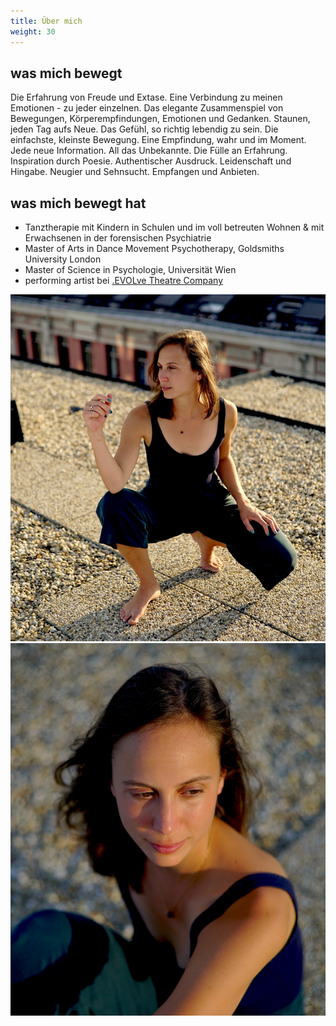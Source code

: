 ```yaml
---
title: Über mich
weight: 30
---
```


## was mich bewegt

Die Erfahrung von Freude und Extase.
Eine Verbindung zu meinen Emotionen - zu jeder einzelnen.
Das elegante Zusammenspiel von Bewegungen, Körperempfindungen, Emotionen und Gedanken.
Staunen, jeden Tag aufs Neue.
Das Gefühl, so richtig lebendig zu sein.
Die einfachste, kleinste Bewegung.
Eine Empfindung, wahr und im Moment.
Jede neue Information.
All das Unbekannte.
Die Fülle an Erfahrung.
Inspiration durch Poesie.
Authentischer Ausdruck.
Leidenschaft und Hingabe.
Neugier und Sehnsucht.
Empfangen und Anbieten.

## was mich bewegt hat

- Tanztherapie mit Kindern in Schulen und im voll betreuten Wohnen & mit Erwachsenen in der forensischen Psychiatrie
- Master of Arts in Dance Movement Psychotherapy, Goldsmiths University London
- Master of Science in Psychologie, Universität Wien
- performing artist bei [.EVOLve Theatre Company](https://evolve-esntheatrecompany.net/)

<!-- <img src="./_DSC0054K.JPG" alt=":)" style="float:left;"/><img src="./_DSC0076K.JPG" alt=":)"/> -->

![das bist du](./_DSC0054K.JPG)
![das bist du](./_DSC0076K.JPG)
